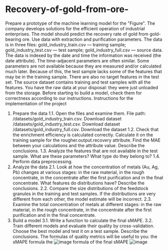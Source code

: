 # Recovery-of-gold-from-ore-
Prepare a prototype of the machine learning model for the "Figure". The company develops solutions for the efficient operation of industrial enterprises.  The model should predict the recovery rate of gold from gold-bearing ore. Use data with extraction and purification parameters.
The data is in three files:
gold_industry_train.csv — training sample;
gold_industry_test.csv — test sample;
gold_industry_full.csv — source data.
The data is indexed by the date and time the information was received (the date attribute). The time-adjacent parameters are often similar.
Some parameters are not available because they are measured and/or calculated much later. Because of this, the test sample lacks some of the features that may be in the training sample. There are also no target features in the test set.
The source dataset contains training and test samples with all the features.
You have the raw data at your disposal: they were just unloaded from the storage. Before starting to build a model, check them for correctness according to our instructions.
Instructions for the implementation of the project
1. Prepare the data
1.1. Open the files and examine them.
File path:
/datasets/gold_industry_train.csv. Download dataset
/datasets/gold_industry_test.csv. Download dataset
/datasets/gold_industry_full.csv. Download the dataset
1.2. Check that the enrichment efficiency is calculated correctly. Calculate it on the training sample for the rougher.output.recovery attribute. Find the MAE between your calculations and the attribute value. Describe the conclusions.
1.3. Analyze the features that are not available in the test sample. What are these parameters? What type do they belong to?
1.4. Perform data preprocessing.
2. Analyze the data
2.1. Look at how the concentration of metals (Au, Ag, Pb) changes at various stages: in the raw material, in the rough concentrate, in the concentrate after the first purification and in the final concentrate. What features do distributions have? Describe the conclusions.
2.2. Compare the size distributions of the feedstock granules in the training and test samples. If the distributions are very different from each other, the model estimate will be incorrect.
2.3. Examine the total concentration of metals at different stages: in the raw material, in the rough concentrate, in the concentrate after the first purification and in the final concentrate.
3. Build a model
3.1. Write a function to calculate the final sMAPE.
3.2. Train different models and evaluate their quality by cross-validation. Choose the best model and test it on a test sample. Describe the conclusions.
The formulas of quality metrics will be useful to you:
the sMAPE formula the
![image](https://github.com/Mishallo/Recovery-of-gold-from-ore-/assets/167329415/d2336b23-6c79-4118-8243-2b0aaa189aa9)
formula of the final sMAPE
![image](https://github.com/Mishallo/Recovery-of-gold-from-ore-/assets/167329415/315fa97b-d17a-449f-b3b3-366b7393af42)
